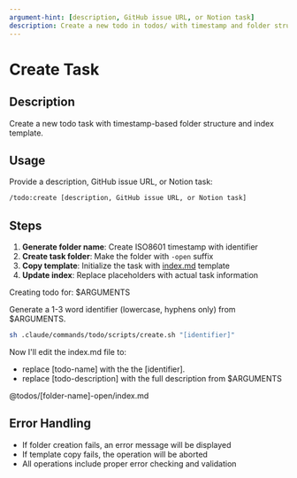 ```yaml
---
argument-hint: [description, GitHub issue URL, or Notion task]
description: Create a new todo in todos/ with timestamp and folder structure
---
```


# Create Task

## Description

Create a new todo task with timestamp-based folder structure and index template.

## Usage

Provide a description, GitHub issue URL, or Notion task:

```bash
/todo:create [description, GitHub issue URL, or Notion task]
```

## Steps

1. **Generate folder name**: Create ISO8601 timestamp with identifier
2. **Create task folder**: Make the folder with `-open` suffix
3. **Copy template**: Initialize the task with
   [index.md](../../templates/index.template.md) template
4. **Update index**: Replace placeholders with actual task information

Creating todo for: $ARGUMENTS

Generate a 1-3 word identifier (lowercase, hyphens only) from $ARGUMENTS.

```bash
sh .claude/commands/todo/scripts/create.sh "[identifier]"
```

Now I'll edit the index.md file to:

- replace [todo-name] with the the [identifier].
- replace [todo-description] with the full description from $ARGUMENTS

@todos/[folder-name]-open/index.md

## Error Handling

- If folder creation fails, an error message will be displayed
- If template copy fails, the operation will be aborted
- All operations include proper error checking and validation
